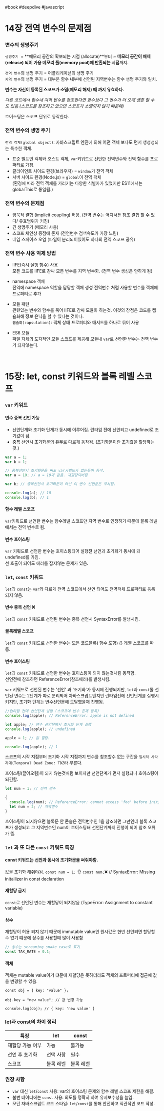 #book #deepdive #javascript

# 14장 전역 변수의 문제점

### 변수의 생명주기

`생명주기 `= **메모리 공간의 확보되는 시점 (allocate)**부터 ~ **메모리 공간이 해제(release) 되어 가용 메모리 풀(memory pool)에 반환되는 시점**까지.

`전역 변수`의 생명 주기 = 어플리케이션의 생명 주기 <br>
`지역 변수`의 생명 주기 = 대부분 함수 내부에 선언된 지역변수는 함수 생명 주기와 일치.

**변수는 자신이 등록된 스코프가 소멸(메모리 해제) 때 까지 유효하다.**

_다른 코드에서 함수내 지역 변수를 참조한다면 함수보다 그 변수가 더 오래 생존 할 수 도 있음 (스코프를 참조하고 있으면 스코프가 소멸되지 않기 때문에)_

호이스팅은 스코프 단위로 동작한다.

### 전역 변수의 생명 주기

`전역 객체(global object)`: 자바스크립트 엔진에 의해 어떤 객체 보다도 먼저 생성성되는 특수한 객체.

- 표준 빌트인 객체와 호스트 객체, `var`키워드로 선언한 전역변수와 전역 함수를 프로퍼티로 가짐.
- 클라이언트 사이드 환경(브라우저) = `window`가 전역 객체
- 서버 사이드 환경(Node.js) = `global`이 전역 객체<br>
  (환경에 따라 전역 객체를 가리키는 다양한 식별자가 있었지만 ES11에서는 globalThis로 통일됨.)

### 전역 변수의 문제점

- 암묵적 결합 (implicit coupling) 허용. (전역 변수는 어디서든 참조 결합 할 수 있다/ 유효범위가 커짐)
- 긴 생명주기 (메모리 사용)
- 스코프 체인상 종점에 존재 (전연변수 검색속도가 가장 느림)
- 네임 스페이스 오염 (파일이 분리되어있어도 하나의 전역 스코프 공유)

### 전역 변수 사용 억제 방법

- IIFE(즉시 실행 함수) 사용<br>
  모든 코드를 IIFE로 감싸 모든 변수를 지역 변수화. (전역 변수 생성은 안하게 됨)
- namespace 객체<br>
  전역에 namespace 역할을 담당할 객체 생성
  전역변수 처럼 사용할 변수를 객체에 프로퍼티로 추가
- 모듈 패턴<br>
  관련있는 변수와 함수를 묶어 IIFE로 감싸 모듈화 하는것. 이것의 장점은 코드를 캡슐화해 정보 은닉을 할 수 있다는 것이다. <br>
  `캡슐화(capsulation)`: 객체 상태 프로퍼티와 매서드를 하나로 묶어 사용

- ES6 모듈<br>
  파일 자체의 도자적인 모듈 스코프를 제공해 모듈내 `var`로 선언한 변수는 전역 변수가 되지않는다.

  <br>

# 15장: let, const 키워드와 블록 레벨 스코프

### `var` 키워드

#### 변수 중복 선언 가능

- 선언단계와 초기화 단계가 동시에 이루어짐. 런타임 전에 선언되고 undefined로 초기값이 됨.
- 중복 선언시 초기화문의 유무로 다르게 동작됨. (초기화문이란 초기값을 할당하는것.)

```js
var a = 1;
var b = 1;

// 중복선언시 초기화문을 써도 var키워드가 없는듯이 동작.
var a = 10; // a = 10과 같음. 재할당되버림

var b; // 중복선언시 초기화문이 아닌 이 변수 선언문은 무시됨.

console.log(a); // 10
console.log(b); // 1
```

#### 함수 레벨 스코프

`var`키워드로 선언한 변수는 함수레벨 스코프만 지역 변수로 인정하기 때문에 블록 레벨에서는 전역 변수로 됨.

#### 변수 호이스팅

`var` 키워드로 선언한 변수는 호이스팅되어 실행전 선언과 초기화가 동시에 돼 undefined를 가짐.<br>
선 호출이 되어도 에러를 잡지않는 문제가 있음.

### `let`, `const` 키워드

`let`과 `const`는 `var`와 다르게 전역 스코프에서 선언 되어도 전역객체 프로퍼티로 등록되지 않음.

#### 변수 중복 선언 ❌

`let`과 `const` 키워드로 선언된 변수는 중복 선언시 SyntaxError를 발생시킴.

#### 블록레벨 스코프

`let`과 `const` 키워드로 선언한 변수는 모든 코드블록( 함수 포함) {} 레벨 스코프를 따름.

#### 변수 호이스팅

`let`과 `const` 키워드로 선언한 변수는 호이스팅이 되지 않는것처럼 동작함.<br>
선언전에 참조하면 ReferenceError(참조에러)를 발생시킴.

`var` 키워드로 선언된 변수는 '선언' 과 '초기화'가 동시에 진행되지만, `let`과 `const`롤 선언된 변수는 2단계가 따로 분리되어 자바스크립트엔지인 런타임전에 선언단계를 실행시키지만, 초기화 단계는 변수선언문에 도달했을때 진행됨.

```js
//런타임 전에 선언단계 실행 (스코프에 변수 존재 등록)
console.log(apple); // ReferenceError: apple is not defined

let apple; // 변수 선언문에서 초기화 단계 실행
console.log(apple); // undefined

apple = 1; // 값 할당.

console.log(apple); // 1
```

스코프의 시작 지점부터 초기화 시작 지점까지 변수를 참조할수 없는 구간을 `일시적 사각지대(Temporal Dead Zone: TDZ`라 부른다.

호이스팅(끌어오림)이 되지 않는것처럼 보이지만 선언단계가 먼저 실행되니 호이스팅이 되긴함.

```js
let num = 1; // 전역 변수

{
  console.log(num); // ReferenceError: cannot access 'foo' before initialization
  let num = 2; // 지역변수
}
```

호이스팅이 되지않으면 블록문 안 콘솔은 전역변수인 1을 참조하면 그만인데 블록 스코프가 생성되고 그 지역변수인 num이 호이스팅돼 선언단계까지 진행이 되어 참조 오류가 뜸.

### `let` 과 또 다른 `const` 키워드 특징

#### const 키워드는 선언과 동시에 초기화문을 써줘야함.

값을 초기화 해줘야됨.
`const num = 1;` 👌
`const num;`❌ // SyntaxError: Missing initailizer in const declaration

#### 재할당 금지

`const`로 선언된 변수는 재할당이 되지않음 (TypeError: Assignment to constant variable)

#### 상수

재할당이 허용 되지 않기 때문에 immutable value인 원시값은 한번 선언되면 할당할 수 없기 떄문에 상수를 사용할때 많이 사용함

```js
// 상수는 screaming snake case로 표기
const TAX_RATE = 0.1;
```

#### 객체

객체는 mutable value이기 떄문에 재할당은 못하더라도 객체의 프로퍼티에 접근에 값을 변경할 수 있음.

```JS
const obj = { key: "value" };

obj.key = "new value"; // 값 변경 가능

console.log(obj); // { key: 'new value' }
```

### let과 const의 차이 정리

| 특징             | let       | const     |
| ---------------- | --------- | --------- |
| 재할당 가능 여부 | 가능      | 불가능    |
| 선언 후 초기화   | 선택 사항 | 필수      |
| 스코프           | 블록 레벨 | 블록 레벨 |

### 권장 사항

- `var` 대신 `let`/`const` 사용: var의 호이스팅 문제와 함수 레벨 스코프 제한을 해결.
- 불변 데이터에는 `const` 사용: 의도를 명확히 하여 유지보수성을 높임.
- 모던 자바스크립트 코드 스타일: `let`/`const`를 통해 안전하고 직관적인 코드 작성.
